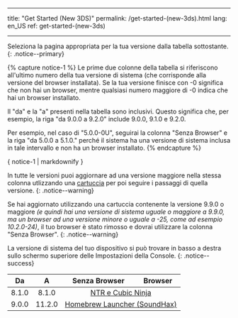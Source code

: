 * * *

title: "Get Started (New 3DS)" permalink: /get-started-(new-3ds).html lang: en_US ref: get-started-(new-3ds)

* * *

Seleziona la pagina appropriata per la tua versione dalla tabella sottostante. {: .notice--primary}

{% capture notice-1 %} Le prime due colonne della tabella si riferiscono all'ultimo numero della tua versione di sistema (che corrisponde alla versione del browser installata). Se la tua versione finisce con -0 significa che non hai un browser, mentre qualsiasi numero maggiore di -0 indica che hai un browser installato.

Il "da" e la "a" presenti nella tabella sono inclusivi. Questo significa che, per esempio, la riga "da 9.0.0 a 9.2.0" include 9.0.0, 9.1.0 e 9.2.0.

Per esempio, nel caso di "5.0.0-0U", seguirai la colonna "Senza Browser" e la riga "da 5.0.0 a 5.1.0." perché il sistema ha una versione di sistema inclusa in tale intervallo e non ha un browser installato. {% endcapture %}

<div class="notice--info">{ notice-1 | markdownify }</div>

In tutte le versioni puoi aggiornare ad una versione maggiore nella stessa colonna utlizzando una [cartuccia](cart-update) per poi seguire i passaggi di quella versione. {: .notice--warning}

Se hai aggiornato utilizzando una cartuccia contenente la versione 9.9.0 o maggiore *(e quindi hai una versione di sistema uguale o maggiore a 9.9.0, ma un browser ad una versione minore o uguale a -25, come ad esempio 10.2.0-24)*, il tuo browser è stato rimosso e dovrai utilizzare la colonna "Senza Browser". {: .notice--warning}

La versione di sistema del tuo dispositivo si può trovare in basso a destra sullo schermo superiore delle Impostazioni della Console. {: .notice--success}

<table>
  <thead>
    <tr>
      <th style="text-align: center">Da</th>
      <th style="text-align: center">A</th>
      <th style="text-align: center">Senza Browser</th>
      <th style="text-align: center">Browser</th>
    </tr>
  </thead>
  <tbody>
    <tr>
      <td style="text-align: center">8.1.0</td>
      <td style="text-align: center">8.1.0</td>
      <td style="text-align: center" colspan="2"><a href="ntr-and-cubic-ninja">NTR e Cubic Ninja</a></td>
    </tr>
    <tr>
      <td style="text-align: center">9.0.0</td>
      <td style="text-align: center">11.2.0</td>
      <td style="text-align: center" colspan="2"><a href="homebrew-launcher-(soundhax)">Homebrew Launcher (SoundHax)</a></td>
    </tr>
  </tbody>
</table>
